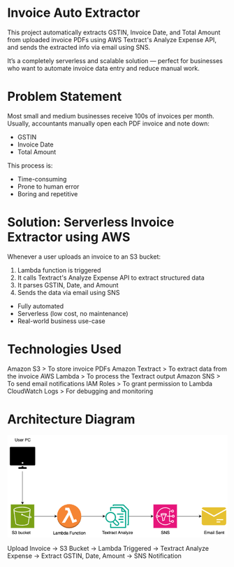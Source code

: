 # Invoice Auto Extractor 

This project automatically extracts GSTIN, Invoice Date, and Total Amount from uploaded invoice PDFs using AWS Textract's Analyze Expense API, and sends the extracted info via email using SNS.

It’s a completely serverless and scalable solution — perfect for businesses who want to automate invoice data entry and reduce manual work.

# Problem Statement

Most small and medium businesses receive 100s of invoices per month.  
Usually, accountants manually open each PDF invoice and note down:
- GSTIN
- Invoice Date
- Total Amount

This process is:
- Time-consuming 
- Prone to human error 
- Boring and repetitive 

# Solution: Serverless Invoice Extractor using AWS

Whenever a user uploads an invoice to an S3 bucket:
1. Lambda function is triggered
2. It calls Textract's Analyze Expense API to extract structured data
3. It parses GSTIN, Date, and Amount
4. Sends the data via email using SNS

- Fully automated  
- Serverless (low cost, no maintenance)  
- Real-world business use-case  

# Technologies Used

Amazon S3       > To store invoice PDFs 
Amazon Textract >  To extract data from the invoice 
AWS Lambda      > To process the Textract output 
Amazon SNS      > To send email notifications 
IAM Roles       > To grant permission to Lambda 
CloudWatch Logs > For debugging and monitoring 

# Architecture Diagram

![Architecture Diagram](https://github.com/vision4cloud/Invoice-Auto-Reader/blob/main/invoice-extractor-architecture.png?raw=true)


Upload Invoice → S3 Bucket → Lambda Triggered → Textract Analyze Expense → Extract GSTIN, Date, Amount → SNS Notification

